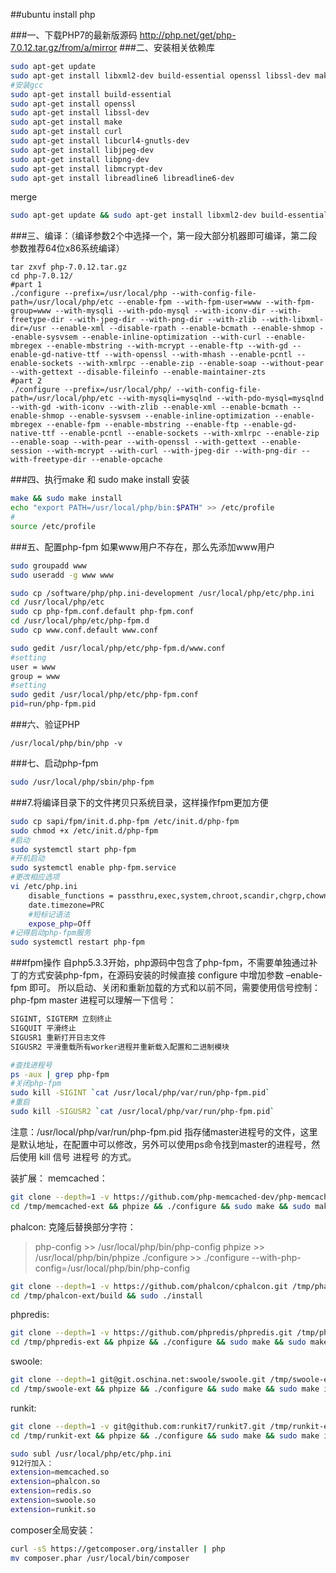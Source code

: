 ##ubuntu install php


###一、下载PHP7的最新版源码
http://php.net/get/php-7.0.12.tar.gz/from/a/mirror
###二、安装相关依赖库
```sh
sudo apt-get update
sudo apt-get install libxml2-dev build-essential openssl libssl-dev make curl libcurl4-gnutls-dev libjpeg-dev libpng-dev libmcrypt-dev libreadline6 libreadline6-dev 
#安装gcc
sudo apt-get install build-essential
sudo apt-get install openssl 
sudo apt-get install libssl-dev 
sudo apt-get install make
sudo apt-get install curl
sudo apt-get install libcurl4-gnutls-dev
sudo apt-get install libjpeg-dev
sudo apt-get install libpng-dev
sudo apt-get install libmcrypt-dev
sudo apt-get install libreadline6 libreadline6-dev
```
merge
```sh
sudo apt-get update && sudo apt-get install libxml2-dev build-essential openssl libssl-dev make curl libcurl4-gnutls-dev libjpeg-dev libpng-dev libmcrypt-dev libreadline6 libreadline6-dev libfreetype6-dev
```
###三、编译：（编译参数2个中选择一个，第一段大部分机器即可编译，第二段参数推荐64位x86系统编译）
```
tar zxvf php-7.0.12.tar.gz
cd php-7.0.12/
#part 1
./configure --prefix=/usr/local/php --with-config-file-path=/usr/local/php/etc --enable-fpm --with-fpm-user=www --with-fpm-group=www --with-mysqli --with-pdo-mysql --with-iconv-dir --with-freetype-dir --with-jpeg-dir --with-png-dir --with-zlib --with-libxml-dir=/usr --enable-xml --disable-rpath --enable-bcmath --enable-shmop --enable-sysvsem --enable-inline-optimization --with-curl --enable-mbregex --enable-mbstring --with-mcrypt --enable-ftp --with-gd --enable-gd-native-ttf --with-openssl --with-mhash --enable-pcntl --enable-sockets --with-xmlrpc --enable-zip --enable-soap --without-pear --with-gettext --disable-fileinfo --enable-maintainer-zts
#part 2
./configure --prefix=/usr/local/php/ --with-config-file-path=/usr/local/php/etc --with-mysqli=mysqlnd --with-pdo-mysql=mysqlnd --with-gd -with-iconv --with-zlib --enable-xml --enable-bcmath --enable-shmop --enable-sysvsem --enable-inline-optimization --enable-mbregex --enable-fpm --enable-mbstring --enable-ftp --enable-gd-native-ttf --enable-pcntl --enable-sockets --with-xmlrpc --enable-zip --enable-soap --with-pear --with-openssl --with-gettext --enable-session --with-mcrypt --with-curl --with-jpeg-dir --with-png-dir --with-freetype-dir --enable-opcache
```
###四、执行make 和 sudo make install 安装
```sh
make && sudo make install
echo "export PATH=/usr/local/php/bin:$PATH" >> /etc/profile
#
source /etc/profile
```
###五、配置php-fpm
如果www用户不存在，那么先添加www用户
```sh
sudo groupadd www
sudo useradd -g www www
```

```sh
sudo cp /software/php/php.ini-development /usr/local/php/etc/php.ini
cd /usr/local/php/etc
sudo cp php-fpm.conf.default php-fpm.conf
cd /usr/local/php/etc/php-fpm.d
sudo cp www.conf.default www.conf

sudo gedit /usr/local/php/etc/php-fpm.d/www.conf
#setting
user = www
group = www
#setting
sudo gedit /usr/local/php/etc/php-fpm.conf
pid=run/php-fpm.pid
```

###六、验证PHP
```
/usr/local/php/bin/php -v
```
###七、启动php-fpm
```sh
sudo /usr/local/php/sbin/php-fpm
```
###7.将编译目录下的文件拷贝只系统目录，这样操作fpm更加方便
```sh
sudo cp sapi/fpm/init.d.php-fpm /etc/init.d/php-fpm
sudo chmod +x /etc/init.d/php-fpm
#启动
sudo systemctl start php-fpm
#开机启动
sudo systemctl enable php-fpm.service
#更改相应选项
vi /etc/php.ini
	disable_functions = passthru,exec,system,chroot,scandir,chgrp,chown,shell_exec,proc_open,proc_get_status,ini_alter,ini_alter,ini_restore,dl,openlog,syslog,readlink,symlink,popepassthru,stream_socket_server,escapeshellcmd,dll,popen,disk_free_space,checkdnsrr,checkdnsrr,getservbyname,getservbyport,disk_total_space,posix_ctermid,posix_get_last_error,posix_getcwd, posix_getegid,posix_geteuid,posix_getgid, posix_getgrgid,posix_getgrnam,posix_getgroups,posix_getlogin,posix_getpgid,posix_getpgrp,posix_getpid, posix_getppid,posix_getpwnam,posix_getpwuid, posix_getrlimit, posix_getsid,posix_getuid,posix_isatty, posix_kill,posix_mkfifo,posix_setegid,posix_seteuid,posix_setgid, posix_setpgid,posix_setsid,posix_setuid,posix_strerror,posix_times,posix_ttyname,posix_uname
	date.timezone=PRC
	#短标记语法
	expose_php=Off
#记得启动php-fpm服务
sudo systemctl restart php-fpm
```
###fpm操作
自php5.3.3开始，php源码中包含了php-fpm，不需要单独通过补丁的方式安装php-fpm，在源码安装的时候直接 configure 中增加参数 –enable-fpm 即可。
所以启动、关闭和重新加载的方式和以前不同，需要使用信号控制：
php-fpm master 进程可以理解一下信号：
```sh
SIGINT, SIGTERM 立刻终止
SIGQUIT 平滑终止
SIGUSR1 重新打开日志文件
SIGUSR2 平滑重载所有worker进程并重新载入配置和二进制模块
```
```sh
#查找进程号
ps -aux | grep php-fpm
#关闭php-fpm
sudo kill -SIGINT `cat /usr/local/php/var/run/php-fpm.pid`
#重启
sudo kill -SIGUSR2 `cat /usr/local/php/var/run/php-fpm.pid`
```
注意：/usr/local/php/var/run/php-fpm.pid 指存储master进程号的文件，这里是默认地址，在配置中可以修改，另外可以使用ps命令找到master的进程号，然后使用 kill 信号 进程号 的方式。


装扩展：
memcached：
```sh
git clone --depth=1 -v https://github.com/php-memcached-dev/php-memcached.git -b php7 /tmp/memcached-ext
cd /tmp/memcached-ext && phpize && ./configure && sudo make && sudo make install
```

phalcon:
克隆后替换部分字符：
>php-config  >>  /usr/local/php/bin/php-config
>phpize  >>  /usr/local/php/bin/phpize
>./configure  >>  ./configure --with-php-config=/usr/local/php/bin/php-config

```sh
git clone --depth=1 -v https://github.com/phalcon/cphalcon.git /tmp/phalcon-ext
cd /tmp/phalcon-ext/build && sudo ./install
```

phpredis:
```sh
git clone --depth=1 -v https://github.com/phpredis/phpredis.git /tmp/phpredis-ext
cd /tmp/phpredis-ext && phpize && ./configure && sudo make && sudo make install
```

swoole:
```sh
git clone --depth=1 git@git.oschina.net:swoole/swoole.git /tmp/swoole-ext
cd /tmp/swoole-ext && phpize && ./configure && sudo make && sudo make install
```

runkit:
```sh
git clone --depth=1 -v git@github.com:runkit7/runkit7.git /tmp/runkit-ext
cd /tmp/runkit-ext && phpize && ./configure && sudo make && sudo make install
```

```sh
sudo subl /usr/local/php/etc/php.ini
912行加入：
extension=memcached.so
extension=phalcon.so
extension=redis.so
extension=swoole.so
extension=runkit.so
```

composer全局安装：
```sh
curl -sS https://getcomposer.org/installer | php
mv composer.phar /usr/local/bin/composer
```